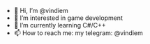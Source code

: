 - 👋 Hi, I’m @vindiem
- 👀 I’m interested in game development
- 🌱 I’m currently learning C#/C++
- 📫 How to reach me: my telegram: @vindiem

<!---
vindiem/vindiem is a ✨ special ✨ repository because its `README.md` (this file) appears on your GitHub profile.
You can click the Preview link to take a look at your changes.
--->
